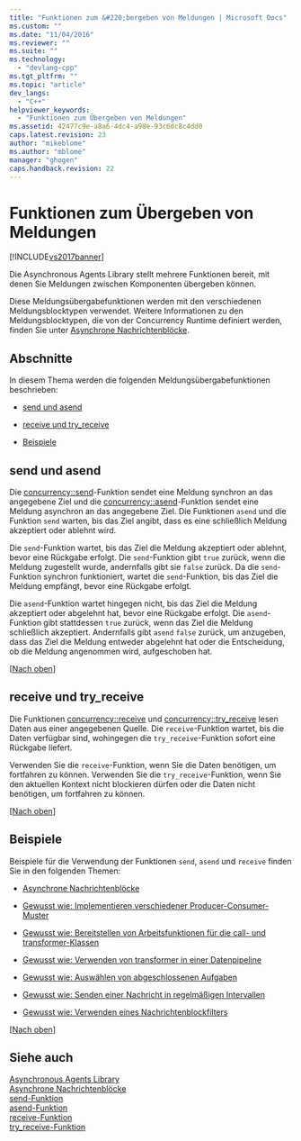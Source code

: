 ```yaml
---
title: "Funktionen zum &#220;bergeben von Meldungen | Microsoft Docs"
ms.custom: ""
ms.date: "11/04/2016"
ms.reviewer: ""
ms.suite: ""
ms.technology: 
  - "devlang-cpp"
ms.tgt_pltfrm: ""
ms.topic: "article"
dev_langs: 
  - "C++"
helpviewer_keywords: 
  - "Funktionen zum Übergeben von Meldungen"
ms.assetid: 42477c9e-a8a6-4dc4-a98e-93c6dc8c4dd0
caps.latest.revision: 23
author: "mikeblome"
ms.author: "mblome"
manager: "ghogen"
caps.handback.revision: 22
---
```

# Funktionen zum &#220;bergeben von Meldungen
[!INCLUDE[vs2017banner](../../assembler/inline/includes/vs2017banner.md)]

Die Asynchronous Agents Library stellt mehrere Funktionen bereit, mit denen Sie Meldungen zwischen Komponenten übergeben können.  
  
 Diese Meldungsübergabefunktionen werden mit den verschiedenen Meldungsblocktypen verwendet.  Weitere Informationen zu den Meldungsblocktypen, die von der Concurrency Runtime definiert werden, finden Sie unter [Asynchrone Nachrichtenblöcke](../../parallel/concrt/asynchronous-message-blocks.md).  
  
##  <a name="top"></a> Abschnitte  
 In diesem Thema werden die folgenden Meldungsübergabefunktionen beschrieben:  
  
-   [send und asend](#send)  
  
-   [receive und try\_receive](#receive)  
  
-   [Beispiele](#examples)  
  
##  <a name="send"></a> send und asend  
 Die [concurrency::send](../Topic/send%20Function.md)\-Funktion sendet eine Meldung synchron an das angegebene Ziel und die [concurrency::asend](../Topic/asend%20Function.md)\-Funktion sendet eine Meldung asynchron an das angegebene Ziel.  Die Funktionen `asend` und die Funktion `send` warten, bis das Ziel angibt, dass es eine schließlich Meldung akzeptiert oder ablehnt wird.  
  
 Die `send`\-Funktion wartet, bis das Ziel die Meldung akzeptiert oder ablehnt, bevor eine Rückgabe erfolgt.  Die `send`\-Funktion gibt `true` zurück, wenn die Meldung zugestellt wurde, andernfalls gibt sie `false` zurück.  Da die `send`\-Funktion synchron funktioniert, wartet die `send`\-Funktion, bis das Ziel die Meldung empfängt, bevor eine Rückgabe erfolgt.  
  
 Die `asend`\-Funktion wartet hingegen nicht, bis das Ziel die Meldung akzeptiert oder abgelehnt hat, bevor eine Rückgabe erfolgt.  Die `asend`\-Funktion gibt stattdessen `true` zurück, wenn das Ziel die Meldung schließlich akzeptiert.  Andernfalls gibt `asend` `false` zurück, um anzugeben, dass das Ziel die Meldung entweder abgelehnt hat oder die Entscheidung, ob die Meldung angenommen wird, aufgeschoben hat.  
  
 \[[Nach oben](#top)\]  
  
##  <a name="receive"></a> receive und try\_receive  
 Die Funktionen [concurrency::receive](../Topic/receive%20Function.md) und [concurrency::try\_receive](../Topic/try_receive%20Function.md) lesen Daten aus einer angegebenen Quelle.  Die `receive`\-Funktion wartet, bis die Daten verfügbar sind, wohingegen die `try_receive`\-Funktion sofort eine Rückgabe liefert.  
  
 Verwenden Sie die `receive`\-Funktion, wenn Sie die Daten benötigen, um fortfahren zu können.  Verwenden Sie die `try_receive`\-Funktion, wenn Sie den aktuellen Kontext nicht blockieren dürfen oder die Daten nicht benötigen, um fortfahren zu können.  
  
 \[[Nach oben](#top)\]  
  
##  <a name="examples"></a> Beispiele  
 Beispiele für die Verwendung der Funktionen `send`, `asend` und `receive` finden Sie in den folgenden Themen:  
  
-   [Asynchrone Nachrichtenblöcke](../../parallel/concrt/asynchronous-message-blocks.md)  
  
-   [Gewusst wie: Implementieren verschiedener Producer\-Consumer\-Muster](../../parallel/concrt/how-to-implement-various-producer-consumer-patterns.md)  
  
-   [Gewusst wie: Bereitstellen von Arbeitsfunktionen für die call\- und transformer\-Klassen](../../parallel/concrt/how-to-provide-work-functions-to-the-call-and-transformer-classes.md)  
  
-   [Gewusst wie: Verwenden von transformer in einer Datenpipeline](../../parallel/concrt/how-to-use-transformer-in-a-data-pipeline.md)  
  
-   [Gewusst wie: Auswählen von abgeschlossenen Aufgaben](../../parallel/concrt/how-to-select-among-completed-tasks.md)  
  
-   [Gewusst wie: Senden einer Nachricht in regelmäßigen Intervallen](../../parallel/concrt/how-to-send-a-message-at-a-regular-interval.md)  
  
-   [Gewusst wie: Verwenden eines Nachrichtenblockfilters](../../parallel/concrt/how-to-use-a-message-block-filter.md)  
  
 \[[Nach oben](#top)\]  
  
## Siehe auch  
 [Asynchronous Agents Library](../../parallel/concrt/asynchronous-agents-library.md)   
 [Asynchrone Nachrichtenblöcke](../../parallel/concrt/asynchronous-message-blocks.md)   
 [send\-Funktion](../Topic/send%20Function.md)   
 [asend\-Funktion](../Topic/asend%20Function.md)   
 [receive\-Funktion](../Topic/receive%20Function.md)   
 [try\_receive\-Funktion](../Topic/try_receive%20Function.md)